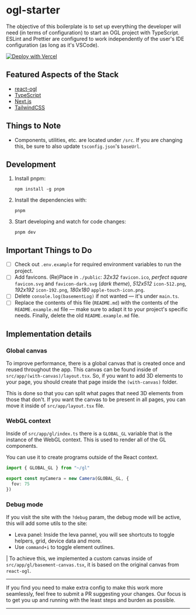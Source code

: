 # ogl-starter

The objective of this boilerplate is to set up everything the developer will need (in terms of configuration) to start an OGL project with TypeScript. ESLint and Prettier are configured to work independently of the user's IDE configuration (as long as it's VSCode).

[![Deploy with Vercel](https://vercel.com/button)](https://vercel.com/new/clone?repository-url=https%3A%2F%2Fgithub.com%2Ftheteleporter%next-ogl-starter&env=NEXT_PUBLIC_SITE_URL&envDescription=e.g%3A%20https%3A%2F%2Fproject-name.vercel.app)

## Featured Aspects of the Stack

- [react-ogl](https://github.com/pmndrs/react-ogl)
- [TypeScript](https://www.typescriptlang.org/)
- [Next.js](https://nextjs.org/)
- [TailwindCSS](https://tailwindcss.com/)

## Things to Note

- Components, utilities, etc. are located under `/src`. If you are changing this, be sure to also update `tsconfig.json`'s `baseUrl`.

## Development

1. Install pnpm:

   ```
   npm install -g pnpm
   ```

2. Install the dependencies with:

   ```
   pnpm
   ```

3. Start developing and watch for code changes:

   ```
   pnpm dev
   ```

## Important Things to Do

- [ ] Check out `.env.example` for required environment variables to run the project.
- [ ] Add favicons. (Re)Place in `./public`: _32x32_ `favicon.ico`, _perfect square_ `favicon.svg` and `favicon-dark.svg` (_dark theme_), _512x512_ `icon-512.png`, _192x192_ `icon-192.png`, _180x180_ `apple-touch-icon.png`.
- [ ] Delete `console.log(basementLog)` if not wanted — it's under `main.ts`.
- [ ] Replace the contents of this file (`README.md`) with the contents of the `README.example.md` file — make sure to adapt it to your project's specific needs. Finally, delete the old `README.example.md` file.

## Implementation details

### Global canvas

To improve performance, there is a global canvas that is created once and reused throughout the app. This canvas can be found inside of `src/app/(with-canvas)/layout.tsx`. So, if you want to add 3D elements to your page, you should create that page inside the `(with-canvas)` folder.

This is done so that you can split what pages that need 3D elements from those that don't.
If you want the canvas to be present in all pages, you can move it inside of `src/app/layout.tsx` file.

### WebGL context

Inside of `src/app/gl/index.ts` there is a `GLOBAL_GL` variable that is the instance of the WebGL context. This is used to render all of the GL components.

You can use it to create programs outside of the React context.

```ts
import { GLOBAL_GL } from "~/gl"

export const myCamera = new Camera(GLOBAL_GL, {
  fov: 75
})
```

### Debug mode
If you visit the site with the `?debug` param, the debug mode will be active, this will add some utils to the site:

- Leva panel: Inside the leva pannel, you will see shortcuts to toggle helpers, grid, device data and more.
- Use `command+i` to toggle element outlines.

| To achieve this, we implemented a custom canvas inside of `src/app/gl/basement-canvas.tsx`, it is based on the original canvas from `react-ogl`.

---

If you find you need to make extra config to make this work more seamlessly, feel free to submit a PR suggesting your changes. Our focus is to get you up and running with the least steps and burden as possible.

---